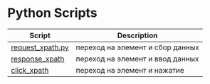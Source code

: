 Python Scripts
==================
| Script                                               | Description                           |
| ---------------------------------------------------- | --------------------------------------|
| [request_xpath.py](Scripts/request_xpath.py)         | переход на элемент и сбор данных      |
| [response_xpath](Scripts/response_xpath.py)          | переход на элемент и ввод данных      |
| [click_xpath](Scripts/click_xpath.py)                | переход на элемент и нажатие          |
